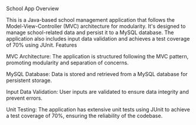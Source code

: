 School App
Overview

This is a Java-based school management application that follows the Model-View-Controller (MVC) architecture for modularity. It's designed to manage school-related data and persist it to a MySQL database. The application also includes input data validation and achieves a test coverage of 70% using JUnit.
Features

  MVC Architecture: The application is structured following the MVC pattern, promoting modularity and separation of concerns.

  MySQL Database: Data is stored and retrieved from a MySQL database for persistent storage.

  Input Data Validation: User inputs are validated to ensure data integrity and prevent errors.

  Unit Testing: The application has extensive unit tests using JUnit to achieve a test coverage of 70%, ensuring the reliability of the codebase.
